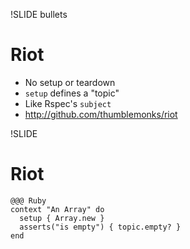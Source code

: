 !SLIDE bullets

Riot
====

* No setup or teardown
* `setup` defines a "topic"
* Like Rspec's `subject`
* <http://github.com/thumblemonks/riot>

!SLIDE

Riot
====

    @@@ Ruby
    context "An Array" do
      setup { Array.new }
      asserts("is empty") { topic.empty? }
    end
 
